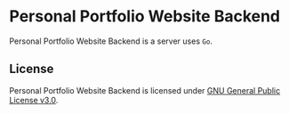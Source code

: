 # Personal Portfolio Website Backend

Personal Portfolio Website Backend is a server uses `Go`.

## License

Personal Portfolio Website Backend is licensed under [GNU General Public License v3.0](LICENSE).
